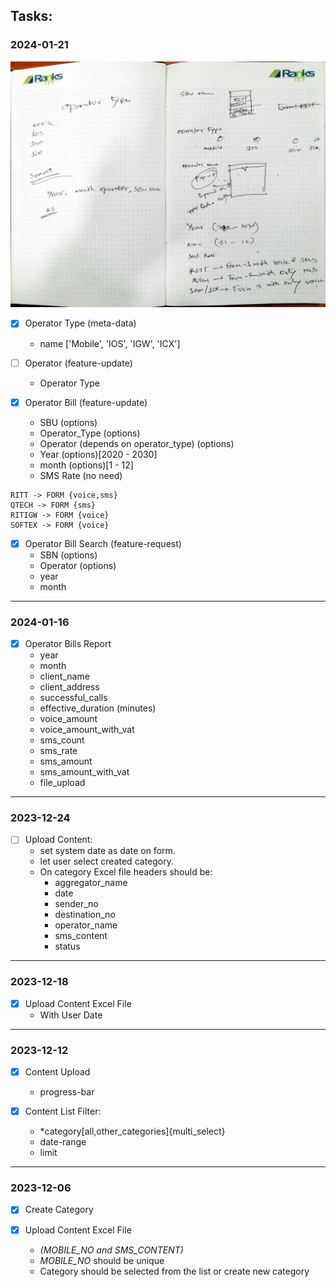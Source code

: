 ## Tasks:

### 2024-01-21

![2024-01-21 tasks](./2024_01_21_tasks.png)

- [X] Operator Type (meta-data)
    - name ['Mobile', 'IOS', 'IGW', 'ICX']

- [ ] Operator (feature-update)
    - Operator Type

- [X] Operator Bill (feature-update)
    - SBU (options)
    - Operator_Type (options)
    - Operator (depends on operator_type) (options)
    - Year (options)[2020 - 2030]
    - month (options)[1 - 12]
    - SMS Rate (no need)

```
RITT -> FORM {voice,sms}
QTECH -> FORM {sms}
RITIGW -> FORM {voice}
SOFTEX -> FORM {voice}
```

- [X] Operator Bill Search (feature-request)
    - SBN (options)
    - Operator (options)
    - year
    - month

---

### 2024-01-16

- [X] Operator Bills Report
    - year
    - month
    - client_name
    - client_address
    - successful_calls
    - effective_duration (minutes)
    - voice_amount
    - voice_amount_with_vat
    - sms_count
    - sms_rate
    - sms_amount
    - sms_amount_with_vat
    - file_upload

---

### 2023-12-24

-[ ] Upload Content:
    - set system date as date on form.
    - let user select created category.
    - On category Excel file headers should be:
        - aggregator_name
        - date
        - sender_no
        - destination_no
        - operator_name
        - sms_content
        - status

---

### 2023-12-18

-[X] Upload Content Excel File
    - With User Date

---

### 2023-12-12

-[X] Content Upload
    - progress-bar

-[X] Content List Filter:
    - *category[all,other_categories]{multi_select}
    - date-range
    - limit

---

### 2023-12-06

-[X] Create Category

-[X] Upload Content Excel File
    - *(MOBILE_NO and SMS_CONTENT)*
    - *MOBILE_NO* should be unique
    - Category should be selected from the list or create new category